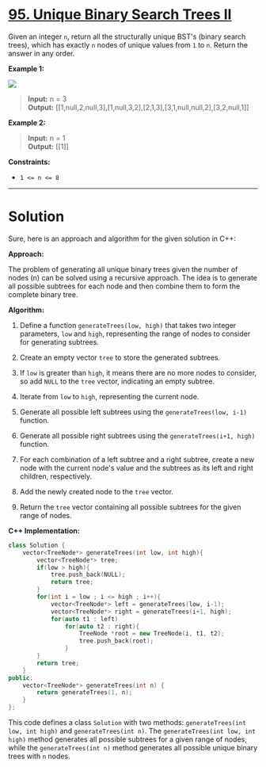 # [95. Unique Binary Search Trees II](https://leetcode.com/problems/unique-binary-search-trees-ii/)

Given an integer `n`, return all the structurally unique BST's (binary search trees), which has exactly `n` nodes of unique values from `1` to `n`. Return the answer in any order.


**Example 1:**

![](https://assets.leetcode.com/uploads/2021/01/18/uniquebstn3.jpg)

>**Input:** n = 3<br>
**Output:** [[1,null,2,null,3],[1,null,3,2],[2,1,3],[3,1,null,null,2],[3,2,null,1]]

**Example 2:**

>**Input:** n = 1<br>
**Output:** [[1]]
 

**Constraints:**

- `1 <= n <= 8`
---
# Solution

Sure, here is an approach and algorithm for the given solution in C++:

**Approach:**

The problem of generating all unique binary trees given the number of nodes (n) can be solved using a recursive approach. The idea is to generate all possible subtrees for each node and then combine them to form the complete binary tree.

**Algorithm:**

1. Define a function `generateTrees(low, high)` that takes two integer parameters, `low` and `high`, representing the range of nodes to consider for generating subtrees.

2. Create an empty vector `tree` to store the generated subtrees.

3. If `low` is greater than `high`, it means there are no more nodes to consider, so add `NULL` to the `tree` vector, indicating an empty subtree.

4. Iterate from `low` to `high`, representing the current node.

5. Generate all possible left subtrees using the `generateTrees(low, i-1)` function.

6. Generate all possible right subtrees using the `generateTrees(i+1, high)` function.

7. For each combination of a left subtree and a right subtree, create a new node with the current node's value and the subtrees as its left and right children, respectively.

8. Add the newly created node to the `tree` vector.

9. Return the `tree` vector containing all possible subtrees for the given range of nodes.

**C++ Implementation:**

```c++
class Solution {
    vector<TreeNode*> generateTrees(int low, int high){
        vector<TreeNode*> tree;
        if(low > high){
            tree.push_back(NULL);
            return tree;
        }
        for(int i = low ; i <= high ; i++){
            vector<TreeNode*> left = generateTrees(low, i-1);
            vector<TreeNode*> right = generateTrees(i+1, high);
            for(auto t1 : left)
                for(auto t2 : right){
                    TreeNode *root = new TreeNode(i, t1, t2);
                    tree.push_back(root);
                }
        }
        return tree;
    }
public:
    vector<TreeNode*> generateTrees(int n) {
        return generateTrees(1, n);
    }
};
```

This code defines a class `Solution` with two methods: `generateTrees(int low, int high)` and `generateTrees(int n)`. The `generateTrees(int low, int high)` method generates all possible subtrees for a given range of nodes, while the `generateTrees(int n)` method generates all possible unique binary trees with `n` nodes.